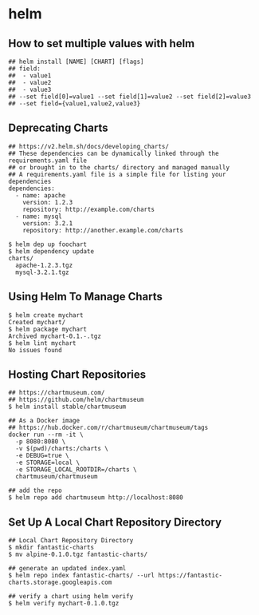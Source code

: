 helm
====

## How to set multiple values with helm

    ## helm install [NAME] [CHART] [flags]
    ## field:
    ##  - value1
    ##  - value2
    ##  - value3
    ## --set field[0]=value1 --set field[1]=value2 --set field[2]=value3
    ## --set field={value1,value2,value3}

## Deprecating Charts

    ## https://v2.helm.sh/docs/developing_charts/
    ## These dependencies can be dynamically linked through the requirements.yaml file
    ## or brought in to the charts/ directory and managed manually
    ## A requirements.yaml file is a simple file for listing your dependencies
    dependencies:
      - name: apache
        version: 1.2.3
        repository: http://example.com/charts
      - name: mysql
        version: 3.2.1
        repository: http://another.example.com/charts

    $ helm dep up foochart
    $ helm dependency update
    charts/
      apache-1.2.3.tgz
      mysql-3.2.1.tgz

## Using Helm To Manage Charts

    $ helm create mychart
    Created mychart/
    $ helm package mychart
    Archived mychart-0.1.-.tgz
    $ helm lint mychart
    No issues found

## Hosting Chart Repositories

    ## https://chartmuseum.com/
    ## https://github.com/helm/chartmuseum
    $ helm install stable/chartmuseum

    ## As a Docker image
    ## https://hub.docker.com/r/chartmuseum/chartmuseum/tags
    docker run --rm -it \
      -p 8080:8080 \
      -v $(pwd)/charts:/charts \
      -e DEBUG=true \
      -e STORAGE=local \
      -e STORAGE_LOCAL_ROOTDIR=/charts \
      chartmuseum/chartmuseum

    ## add the repo
    $ helm repo add chartmuseum http://localhost:8080

## Set Up A Local Chart Repository Directory

    ## Local Chart Repository Directory
    $ mkdir fantastic-charts
    $ mv alpine-0.1.0.tgz fantastic-charts/

    ## generate an updated index.yaml
    $ helm repo index fantastic-charts/ --url https://fantastic-charts.storage.googleapis.com

    ## verify a chart using helm verify
    $ helm verify mychart-0.1.0.tgz
